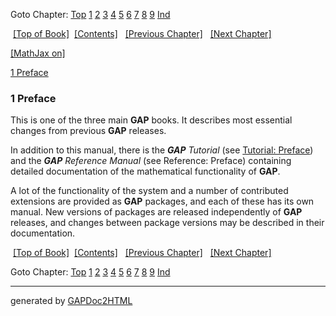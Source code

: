 Goto Chapter: [Top](chap0.html) [1](chap1.html) [2](chap2.html)
[3](chap3.html) [4](chap4.html) [5](chap5.html) [6](chap6.html)
[7](chap7.html) [8](chap8.html) [9](chap9.html) [Ind](chapInd.html)

 [\[Top of Book\]](chap0.html)  [\[Contents\]](chap0.html#contents) 
 [\[Previous Chapter\]](chap0.html)   [\[Next Chapter\]](chap2.html) 

[\[MathJax on\]](chap1_mj.html)

[1 Preface](chap1.html#X874E1D45845007FE)

### 1 Preface

This is one of the three main **GAP** books. It describes most essential
changes from previous **GAP** releases.

In addition to this manual, there is the ***GAP** Tutorial* (see
[Tutorial: Preface](../../doc/tut/chap1.html#X874E1D45845007FE)) and the
***GAP** Reference Manual* (see Reference: Preface) containing detailed
documentation of the mathematical functionality of **GAP**.

A lot of the functionality of the system and a number of contributed
extensions are provided as **GAP** packages, and each of these has its
own manual. New versions of packages are released independently of
**GAP** releases, and changes between package versions may be described
in their documentation.

 [\[Top of Book\]](chap0.html)  [\[Contents\]](chap0.html#contents) 
 [\[Previous Chapter\]](chap0.html)   [\[Next Chapter\]](chap2.html) 

Goto Chapter: [Top](chap0.html) [1](chap1.html) [2](chap2.html)
[3](chap3.html) [4](chap4.html) [5](chap5.html) [6](chap6.html)
[7](chap7.html) [8](chap8.html) [9](chap9.html) [Ind](chapInd.html)

-----

generated by
[GAPDoc2HTML](http://www.math.rwth-aachen.de/~Frank.Luebeck/GAPDoc)
